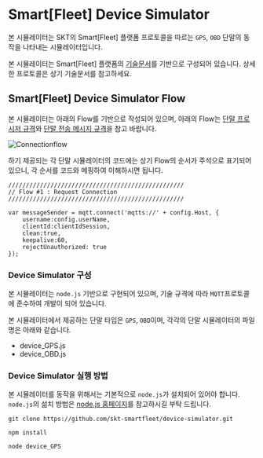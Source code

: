 # Smart[Fleet] Device Simulator

본 시뮬레이터는 SKT의 Smart[Fleet] 플랫폼 프로토콜을 따르는 ``GPS``, ``OBD`` 단말의 동작을 나타내는 시뮬레이터입니다. 

본 시뮬레이터는 Smart[Fleet] 플랫폼의 [기술문서](http://smart-fleet-docs.readthedocs.io/ko/latest/)를 기반으로 구성되어 있습니다. 상세한 프로토콜은 상기 기술문서를 참고하세요.

## Smart[Fleet] Device Simulator Flow

본 시뮬레이터는 아래의 Flow를 기반으로 작성되어 있으며, 아래의 Flow는 [단말 프로시저 규격](http://smart-fleet-docs.readthedocs.io/ko/latest/procedure/})와 [단말 전송 메시지 규격](http://smart-fleet-docs.readthedocs.io/ko/latest/message/)을 참고 바랍니다.

![Connectionflow](https://github.com/skt-smartfleet/device-simulator/blob/master/images/flow_1.png)

하기 제공되는 각 단말 시뮬레이터의 코드에는 상기 Flow의 순서가 주석으로 표기되어 있으니, 각 순서를 코드와 메핑하여 이해하시면 됩니다.

```
//////////////////////////////////////////////////
// Flow #1 : Request Connection 
//////////////////////////////////////////////////

var messageSender = mqtt.connect('mqtts://' + config.Host, {
    username:config.userName,
    clientId:clientIdSession,
    clean:true,
    keepalive:60,
    rejectUnauthorized: true
});
```

### Device Simulator 구성

본 시뮬레이터는 ``node.js`` 기반으로 구현되어 있으며, 기술 규격에 따라 ``MQTT``프로토콜에 준수하여 개발이 되어 있습니다.

본 시뮬레이터에서 제공하는 단말 타입은 ``GPS``, ``OBD``이며, 각각의 단말 시뮬레이터의 파일명은 아래와 같습니다.

* device_GPS.js
* device_OBD.js

### Device Simulator 실행 방법

본 시뮬레이터를 동작을 위해서는 기본적으로 ``node.js``가 설치되어 있어야 합니다. ``node.js``의 섦치 방법은 [node.js 홈페이지](https://nodejs.org)를 참고하시길 부탁 드립니다.

```
git clone https://github.com/skt-smartfleet/device-simulator.git

npm install

node device_GPS
```




